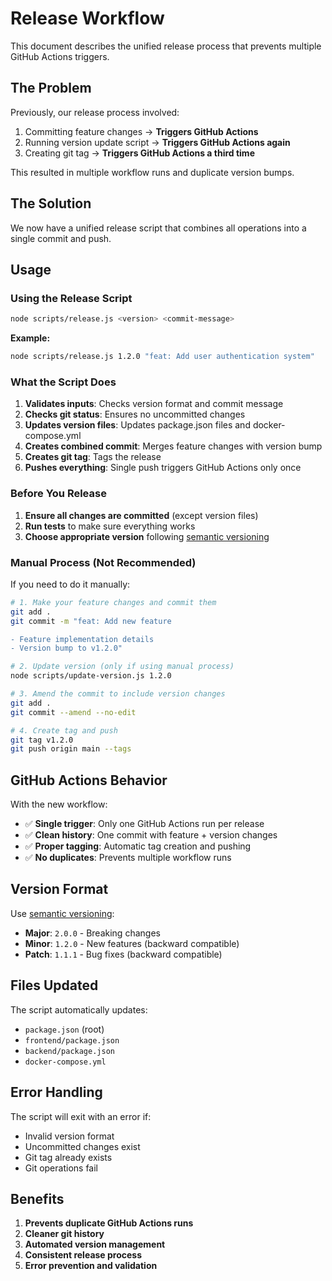 # Release Workflow

This document describes the unified release process that prevents multiple GitHub Actions triggers.

## The Problem

Previously, our release process involved:
1. Committing feature changes → **Triggers GitHub Actions**
2. Running version update script → **Triggers GitHub Actions again**
3. Creating git tag → **Triggers GitHub Actions a third time**

This resulted in multiple workflow runs and duplicate version bumps.

## The Solution

We now have a unified release script that combines all operations into a single commit and push.

## Usage

### Using the Release Script

```bash
node scripts/release.js <version> <commit-message>
```

**Example:**
```bash
node scripts/release.js 1.2.0 "feat: Add user authentication system"
```

### What the Script Does

1. **Validates inputs**: Checks version format and commit message
2. **Checks git status**: Ensures no uncommitted changes
3. **Updates version files**: Updates package.json files and docker-compose.yml
4. **Creates combined commit**: Merges feature changes with version bump
5. **Creates git tag**: Tags the release
6. **Pushes everything**: Single push triggers GitHub Actions only once

### Before You Release

1. **Ensure all changes are committed** (except version files)
2. **Run tests** to make sure everything works
3. **Choose appropriate version** following [semantic versioning](https://semver.org/)

### Manual Process (Not Recommended)

If you need to do it manually:

```bash
# 1. Make your feature changes and commit them
git add .
git commit -m "feat: Add new feature

- Feature implementation details
- Version bump to v1.2.0"

# 2. Update version (only if using manual process)
node scripts/update-version.js 1.2.0

# 3. Amend the commit to include version changes
git add .
git commit --amend --no-edit

# 4. Create tag and push
git tag v1.2.0
git push origin main --tags
```

## GitHub Actions Behavior

With the new workflow:
- ✅ **Single trigger**: Only one GitHub Actions run per release
- ✅ **Clean history**: One commit with feature + version changes
- ✅ **Proper tagging**: Automatic tag creation and pushing
- ✅ **No duplicates**: Prevents multiple workflow runs

## Version Format

Use [semantic versioning](https://semver.org/):
- **Major**: `2.0.0` - Breaking changes
- **Minor**: `1.2.0` - New features (backward compatible)
- **Patch**: `1.1.1` - Bug fixes (backward compatible)

## Files Updated

The script automatically updates:
- `package.json` (root)
- `frontend/package.json`
- `backend/package.json`
- `docker-compose.yml`

## Error Handling

The script will exit with an error if:
- Invalid version format
- Uncommitted changes exist
- Git tag already exists
- Git operations fail

## Benefits

1. **Prevents duplicate GitHub Actions runs**
2. **Cleaner git history**
3. **Automated version management**
4. **Consistent release process**
5. **Error prevention and validation** 